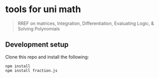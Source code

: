# tools for uni math

> RREF on matrices, Integration, Differentiation, Evaluating Logic, & Solving Polynomials

## Development setup

Clone this repo and install the following:
```
npm install
npm install fraction.js

```
